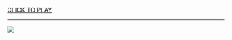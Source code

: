 
<a href="https://premium76.site?title=superhot_game_unblocked&ref=13M">CLICK TO PLAY</a></h3>
<hr>

<a href="https://premium76.site?title=superhot_game_unblocked&ref=13M"><img src="https://clearcache.store/games.png"></a>


